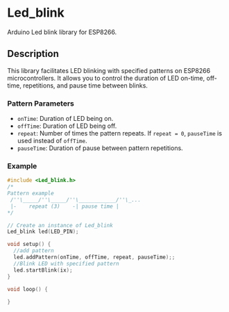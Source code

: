 # Led_blink

Arduino Led blink library for ESP8266.

## Description

This library facilitates LED blinking with specified patterns on ESP8266 microcontrollers. It allows you to control the duration of LED on-time, off-time, repetitions, and pause time between blinks.

### Pattern Parameters

- `onTime`: Duration of LED being on.
- `offTime`: Duration of LED being off.
- `repeat`: Number of times the pattern repeats. If `repeat = 0`, `pauseTime` is used instead of `offTime`.
- `pauseTime`: Duration of pause between pattern repetitions.

### Example

```cpp
#include <Led_blink.h>
/*
Pattern example
 /''\_____/''\_____/''\____________/''\_...
 |-    repeat (3)    -| pause time |
*/

// Create an instance of Led_blink
Led_blink led(LED_PIN);

void setup() {
  //add pattern
  led.addPattern(onTime, offTime, repeat, pauseTime);;
  //Blink LED with specified pattern
  led.startBlink(ix);
}

void loop() {
	
}
